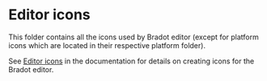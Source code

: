 # Editor icons

This folder contains all the icons used by Bradot editor (except for platform
icons which are located in their respective platform folder).

See [Editor icons](https://docs.bradotengine.org/en/latest/contributing/development/editor/creating_icons.html)
in the documentation for details on creating icons for the Bradot editor.
